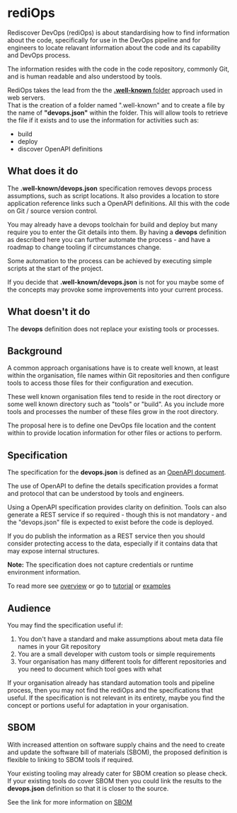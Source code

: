 # rediOps

Rediscover DevOps (rediOps) is about standardising how to find information about the code, specifically 
for use in the DevOps pipeline and for engineers to locate relavant information about the code and 
its capability and DevOps process.

The information resides with the code in the code repository, commonly Git, and is human readable
and also understood by tools.

RediOps takes the lead from the the [**.well-known** folder](https://en.wikipedia.org/wiki/Well-known_URI) 
approach used in web servers.  
That is the creation of a folder named ".well-known" and to create a file by the name of 
**"devops.json"** within the folder. This will allow tools to retrieve the file if it exists
and to use the information for activities such as:

* build
* deploy
* discover OpenAPI definitions

## What does it do

The **.well-known/devops.json** specification removes devops process 
assumptions, such as script locations. It also provides a location
to store application reference links such a OpenAPI definitions.
All this with the code on Git / source version control.

You may already have a devops toolchain for build and deploy but many require
you to enter the Git details into them.  By having a **devops** definition as
described here you can further automate the process - and have a roadmap
to change tooling if circumstances change.

Some automation to the process can be achieved by executing simple
scripts at the start of the project. 

If you decide that **.well-known/devops.json** is not for you
maybe some of the concepts may provoke some improvements into 
your current process.

## What doesn't it do

The **devops** definition does not replace your existing tools or processes.



## Background

A common approach organisations have is to create well known, at least within the organisation, 
file names within Git repositories and then configure tools to access those files for their configuration 
and execution.

These well known organisation files tend to reside in the root directory
or some well known directory such as "tools" or "build".  As you include 
more tools and processes the number of these files grow in the root
directory.

The proposal here is to define one DevOps file location and the content 
within to provide location information for other files or actions to 
perform.

## Specification 

The specification for the **devops.json** is defined as an [OpenAPI document](specification/rediops.json).

The use of OpenAPI to define the details specification provides a format and protocol that can be understood
by tools and engineers.

Using a OpenAPI specification provides clarity on definition. Tools can also generate a 
REST service if so required - though this is not mandatory - and 
the "devops.json" file is expected to exist before the code is deployed.

If you do publish the information as a REST service then you should consider protecting access to
the data, especially if it contains data that may expose internal structures.

**Note:** The specification does not capture credentials or runtime environment information.

To read more see [overview](guide/overview.md) or
go to [tutorial](tutorial/readme.md) or
[examples](examples/readme.md)

## Audience

You may find the specification useful if:

1. You don't have a standard and make assumptions about meta data file names in your Git repository
2. You are a small developer with custom tools or simple requirements
3. Your organisation has many different tools for different repositories and you need to document which tool goes with what 

If your organisation already has standard automation tools and pipeline process, then you may not find the rediOps 
and the specifications that useful.  If the specification is not relevant in its entirety, maybe you find the
concept or portions useful for adaptation in your organisation.

## SBOM

With increased attention on software supply chains and the need to 
create and update the software bill of materials (SBOM), the 
proposed definition is flexible to linking to SBOM tools if required.

Your existing tooling may already cater for SBOM creation so please
check.  If your existing tools do cover SBOM then you could link
the results to the **devops.json** definition so that it is 
closer to the source.

See the link for more information on [SBOM](guide/sbom.md)

